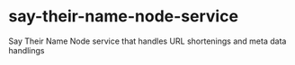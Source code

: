 # say-their-name-node-service
Say Their Name Node service that handles  URL shortenings and meta data handlings 

